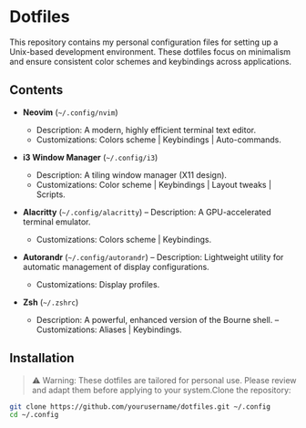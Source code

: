 # Dotfiles
This repository contains my personal configuration files for setting up a Unix-based development environment. These dotfiles focus on minimalism and ensure consistent color schemes and keybindings across applications.

## Contents

- **Neovim** (`~/.config/nvim`)
  - Description: A modern, highly efficient terminal text editor.
  - Customizations: Colors scheme | Keybindings | Auto-commands.

- **i3 Window Manager** (`~/.config/i3`)
  - Description: A tiling window manager (X11 design).
  - Customizations: Color scheme | Keybindings | Layout tweaks | Scripts.

- **Alacritty** (`~/.config/alacritty`)
  – Description: A GPU-accelerated terminal emulator.
  - Customizations: Colors scheme | Keybindings.

- **Autorandr** (`~/.config/autorandr`)
  – Description: Lightweight utility for automatic management of display configurations.
  - Customizations: Display profiles.

- **Zsh** (`~/.zshrc`)
  - Description: A powerful, enhanced version of the Bourne shell.
  – Customizations: Aliases | Keybindings.

## Installation
> ⚠️ Warning: These dotfiles are tailored for personal use. Please review and adapt them before applying to your system.Clone the repository:

```bash
git clone https://github.com/yourusername/dotfiles.git ~/.config
cd ~/.config
